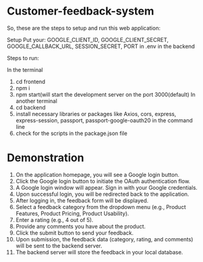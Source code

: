 # Customer-feedback-system

So, these are the steps to setup and run this web application:

Setup
Put your: GOOGLE_CLIENT_ID,
GOOGLE_CLIENT_SECRET,
GOOGLE_CALLBACK_URL,
SESSION_SECRET,
PORT in .env
in the backend

Steps to run:

In the terminal
1. cd frontend
2. npm i
3. npm start(will start the development server on the port 3000(default)
In another terminal
4. cd backend
5. install necessary libraries or packages like Axios, cors, express, express-session, passport, passport-google-oauth20 in the command line
6. check for the scripts in the package.json file

# Demonstration

1. On the application homepage, you will see a Google login button.
2. Click the Google login button to initiate the OAuth authentication flow.
3. A Google login window will appear. Sign in with your Google credentials.
4. Upon successful login, you will be redirected back to the application.
5. After logging in, the feedback form will be displayed.
6. Select a feedback category from the dropdown menu (e.g., Product Features, Product Pricing, Product Usability).
7. Enter a rating (e.g., 4 out of 5).
8. Provide any comments you have about the product.
9. Click the submit button to send your feedback.
10. Upon submission, the feedback data (category, rating, and comments) will be sent to the backend server.
11. The backend server will store the feedback in your local database.
